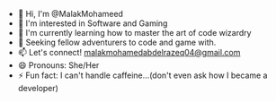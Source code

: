 - 👋 Hi, I'm @MalakMohameed
- 👀 I'm interested in Software and Gaming
- 🌱 I'm currently learning how to master the art of code wizardry
- 💞️ Seeking fellow adventurers to code and game with.
- 📫 Let's connect! malakmohamedabdelrazeq04@gmail.com
- 😄 Pronouns: She/Her
- ⚡ Fun fact: I can't handle caffeine...(don't even ask how I became a developer)
<!---
MalakMohameed/MalakMohameed is a ✨ special ✨ repository because its `README.md` (this file) appears on your GitHub profile.
You can click the Preview link to take a look at your changes.
--->
